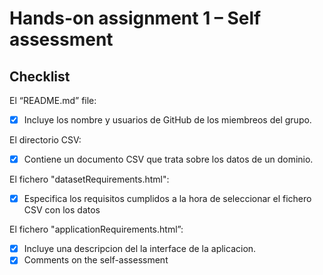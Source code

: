 # Hands-on assignment 1 – Self assessment

## Checklist

El “README.md” file:

- [x] Incluye los nombre y usuarios de GitHub de los miembreos del grupo.

El directorio CSV:

- [x] Contiene un documento CSV que trata sobre los datos de un dominio.

El fichero "datasetRequirements.html":

- [x] Especifica los requisitos cumplidos a la hora de seleccionar el fichero CSV con los datos

El fichero "applicationRequirements.html”:

- [x] Incluye una descripcion del la interface de la aplicacion.
- [x] Comments on the self-assessment
